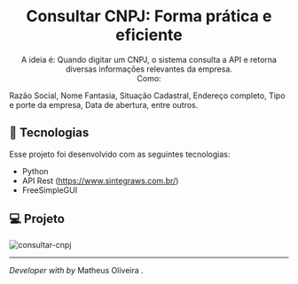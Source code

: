 <h1 align="center"> Consultar CNPJ: Forma prática e eficiente </h1>

<p align="center">
A ideia é: Quando digitar um CNPJ, o sistema consulta a API e retorna diversas informações relevantes da empresa. 
<br>
Como:
  
Razão Social, Nome Fantasia, Situação Cadastral, Endereço completo, Tipo e porte da empresa, Data de abertura, entre outros.
<br/>

</p>

## 🚀 Tecnologias

Esse projeto foi desenvolvido com as seguintes tecnologias:

- Python
- API Rest (https://www.sintegraws.com.br/)
- FreeSimpleGUI

## 💻 Projeto

![consultar-cnpj](https://github.com/user-attachments/assets/05d607df-ab8f-41ad-8693-f66d3c5e0a10)

---

<i>Developer with by</i> Matheus Oliveira .

